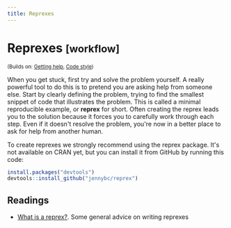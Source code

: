```yaml
---
title: Reprexes
---
```


<!-- Generated automatically from reprexes.yml. Do not edit by hand -->

# Reprexes <small class='workflow'>[workflow]</small>
<small>(Builds on: [Getting help](getting-help.md), [Code style](code-style.md))</small>

When you get stuck, first try and solve the problem yourself. A really
powerful tool to do this is to pretend you are asking help from someone
else. Start by clearly defining the problem, trying to find the smallest
snippet of code that illustrates the problem. This is called a minimal
reproducible example, or __reprex__ for short. Often creating the reprex
leads you to the solution because it forces you to carefully work through
each step. Even if it doesn't resolve the problem, you're now in a
better place to ask for help from another human.

To create reprexes we strongly recommend using the reprex package. It's not
available on CRAN yet, but you can install it from GitHub by running
this code:

```R
install.packages("devtools")
devtools::install_github("jennybc/reprex")
```

## Readings

  * [What is a reprex?](https://github.com/jennybc/reprex#what-is-a-reprex).
    Some general advice on writing reprexes



